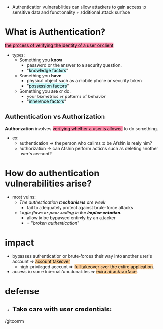 - Authentication vulnerabilities can allow attackers to gain access to sensitive data and functionality + additional attack surface 

# What is Authentication?

<mark style="background: #FF5582A6;">the process of verifying the identity of a user or client</mark>

- types:
  - Something you **know**
    - password or the answer to a security question.
    - "<mark style="background: #ABF7F7A6;">knowledge factors</mark>"
  - Something you **have**
    - physical object such as a mobile phone or security token
    - "<mark style="background: #ABF7F7A6;">possession factors</mark>"
  - Something you **are** or do. 
    - your biometrics or patterns of behavior 
    - "<mark style="background: #ABF7F7A6;">inherence factors</mark>"
## Authentication vs Authorization

**Authorization** involves <mark style="background: #FF5582A6;">verifying whether a user is allowed</mark> to do something.
- ex:
  - authentication -> the person who calims to be Afshin is realy him?
  - authorization -> can Afshin perform actions such as deleting another user's account?

# How do authentication vulnerabilities arise?

- most vulns:
  - *The authentication **mechanisms** are weak*
    - fail to adequately protect against brute-force attacks
  - *Logic flaws or poor coding in the **implementation**.*
    - allow to be bypassed entirely by an attacker
    - = "_broken authentication_"
# impact

- bypasses authentication or brute-forces their way into another user's account => <mark style="background: #FFB86CA6;">account takeover</mark>
  - high-privileged account => <mark style="background: #FFB86CA6;">full takeover over the entire application</mark>.
- access to some internal functionalities => <mark style="background: #FFB86CA6;">extra attack surface</mark>.

# defense

- **Take care with user credentials**:
  - 

/gitcomm